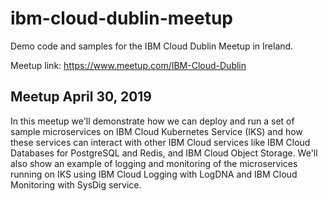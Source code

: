 # ibm-cloud-dublin-meetup

Demo code and samples for the IBM Cloud Dublin Meetup in Ireland.

Meetup link: <https://www.meetup.com/IBM-Cloud-Dublin>

## Meetup April 30, 2019

In this meetup we'll demonstrate how we can deploy and run a set of sample microservices on IBM Cloud Kubernetes Service (IKS) and how these services can interact with other IBM Cloud services like IBM Cloud Databases for PostgreSQL and Redis, and IBM Cloud Object Storage. We'll also show an example of logging and monitoring of the microservices running on IKS using IBM Cloud Logging with LogDNA and IBM Cloud Monitoring with SysDig service.
